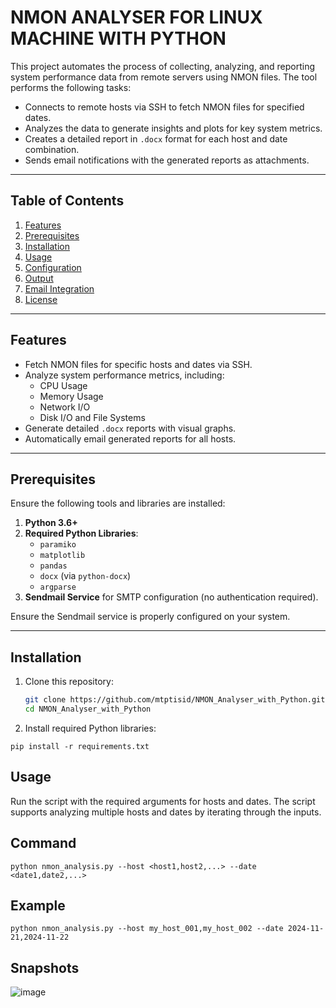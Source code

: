 #  **NMON ANALYSER FOR LINUX MACHINE WITH PYTHON**


This project automates the process of collecting, analyzing, and reporting system performance data from remote servers using NMON files. The tool performs the following tasks:

- Connects to remote hosts via SSH to fetch NMON files for specified dates.
- Analyzes the data to generate insights and plots for key system metrics.
- Creates a detailed report in `.docx` format for each host and date combination.
- Sends email notifications with the generated reports as attachments.

---

## Table of Contents

1. [Features](#features)
2. [Prerequisites](#prerequisites)
3. [Installation](#installation)
4. [Usage](#usage)
5. [Configuration](#configuration)
6. [Output](#output)
7. [Email Integration](#email-integration)
8. [License](#license)

---

## Features

- Fetch NMON files for specific hosts and dates via SSH.
- Analyze system performance metrics, including:
  - CPU Usage
  - Memory Usage
  - Network I/O
  - Disk I/O and File Systems
- Generate detailed `.docx` reports with visual graphs.
- Automatically email generated reports for all hosts.

---

## Prerequisites

Ensure the following tools and libraries are installed:

1. **Python 3.6+**
2. **Required Python Libraries**: 
   - `paramiko`
   - `matplotlib`
   - `pandas`
   - `docx` (via `python-docx`)
   - `argparse`
3. **Sendmail Service** for SMTP configuration (no authentication required).

Ensure the Sendmail service is properly configured on your system.

---

## Installation

1. Clone this repository:
   ```bash
   git clone https://github.com/mtptisid/NMON_Analyser_with_Python.git
   cd NMON_Analyser_with_Python
    ```
2.	Install required Python libraries:
   ```
   pip install -r requirements.txt
   ```

## Usage

Run the script with the required arguments for hosts and dates. The script supports analyzing multiple hosts and dates by iterating through the inputs.

## Command
  ```
  python nmon_analysis.py --host <host1,host2,...> --date <date1,date2,...>
  ```
## Example
  ```
  python nmon_analysis.py --host my_host_001,my_host_002 --date 2024-11-21,2024-11-22
  ```


## Snapshots
![image](https://github.com/user-attachments/assets/1fcf31d6-b6a7-4e41-aa7b-b6a71c9c9677)

